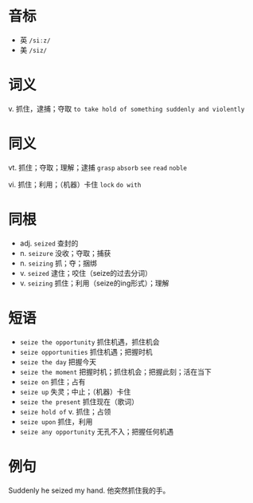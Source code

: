 # 音标

- 英 `/siːz/`
- 美 `/siz/`

# 词义

v. 抓住，逮捕；夺取
`to take hold of something suddenly and violently`

# 同义

vt. 抓住；夺取；理解；逮捕
`grasp` `absorb` `see` `read` `noble`

vi. 抓住；利用；（机器）卡住
`lock` `do with`

# 同根

- adj. `seized` 查封的
- n. `seizure` 没收；夺取；捕获
- n. `seizing` 抓；夺；捆绑
- v. `seized` 逮住；咬住（seize的过去分词）
- v. `seizing` 抓住；利用（seize的ing形式）；理解

# 短语

- `seize the opportunity` 抓住机遇，抓住机会
- `seize opportunities` 抓住机遇；把握时机
- `seize the day` 把握今天
- `seize the moment` 把握时机；抓住机会；把握此刻；活在当下
- `seize on` 抓住；占有
- `seize up` 失灵；中止；（机器）卡住
- `seize the present` 抓住现在（歌词）
- `seize hold of` v. 抓住；占领
- `seize upon` 抓住，利用
- `seize any opportunity` 无孔不入；把握任何机遇

# 例句

Suddenly he seized my hand.
他突然抓住我的手。


